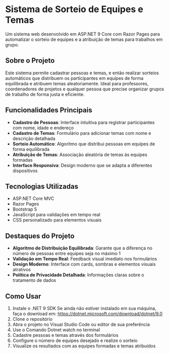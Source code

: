 # Sistema de Sorteio de Equipes e Temas

Um sistema web desenvolvido em ASP.NET 9 Core com Razor Pages para automatizar o sorteio de equipes e a atribuição de temas para trabalhos em grupo.

## Sobre o Projeto

Este sistema permite cadastrar pessoas e temas, e então realizar sorteios automáticos que distribuem os participantes em equipes de forma equilibrada e atribuem temas aleatoriamente. Ideal para professores, coordenadores de projetos e qualquer pessoa que precise organizar grupos de trabalho de forma justa e eficiente.

## Funcionalidades Principais

- **Cadastro de Pessoas**: Interface intuitiva para registrar participantes com nome, idade e endereço
- **Cadastro de Temas**: Formulário para adicionar temas com nome e descrição detalhada
- **Sorteio Automático**: Algoritmo que distribui pessoas em equipes de forma equilibrada
- **Atribuição de Temas**: Associação aleatória de temas às equipes formadas
- **Interface Responsiva**: Design moderno que se adapta a diferentes dispositivos

## Tecnologias Utilizadas

- ASP.NET Core MVC
- Razor Pages
- Bootstrap 5
- JavaScript para validações em tempo real
- CSS personalizado para elementos visuais

## Destaques do Projeto

- **Algoritmo de Distribuição Equilibrada**: Garante que a diferença no número de pessoas entre equipes seja no máximo 1
- **Validação em Tempo Real**: Feedback visual imediato nos formulários
- **Design Moderno**: Interface com cards, sombras e elementos visuais atrativos
- **Política de Privacidade Detalhada**: Informações claras sobre o tratamento de dados

## Como Usar

1. Instale o .NET 9 SDK
Se ainda não estiver instalado em sua máquina, faça o download em:
https://dotnet.microsoft.com/download/dotnet/9.0
2. Clone o repositório
3. Abra o projeto no Visual Studio Code ou editor de sua preferência
4. Use o Comando Dotnet watch no terminal
4. Cadastre pessoas e temas através dos formulários
5. Configure o número de equipes desejado e realize o sorteio
6. Visualize os resultados com as equipes formadas e temas atribuídos
